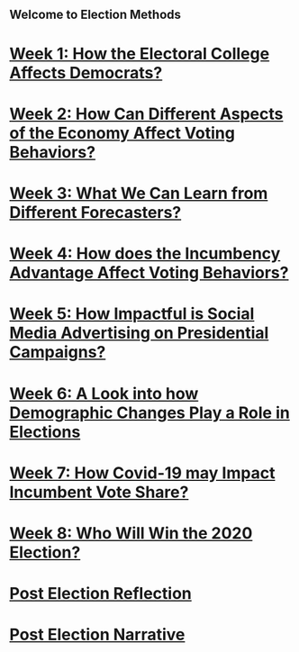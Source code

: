 ## Welcome to Election Methods
# [Week 1: How the Electoral College Affects Democrats?](posts/week_1.md)
# [Week 2: How Can Different Aspects of the Economy Affect Voting Behaviors?](posts/week_2.md)
# [Week 3: What We Can Learn from Different Forecasters?](posts/week_3.md)
# [Week 4: How does the Incumbency Advantage Affect Voting Behaviors?](posts/week_4.md)
# [Week 5: How Impactful is Social Media Advertising on Presidential Campaigns?](posts/week_5.md)
# [Week 6: A Look into how Demographic Changes Play a Role in Elections](posts/week_6.md)
# [Week 7: How Covid-19 may Impact Incumbent Vote Share?](posts/week_7.md)
# [Week 8: Who Will Win the 2020 Election?](posts/week_8.md)
# [Post Election Reflection](posts/reflection.html)
# [Post Election Narrative](posts/narrative.md)




